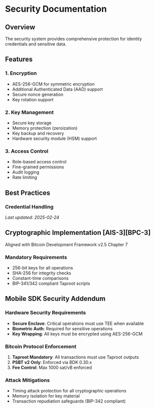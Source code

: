 <!-- markdownlint-disable MD013 line-length -->

# Security Documentation

## Overview
The security system provides comprehensive protection for identity credentials and sensitive data.

## Features

### 1. Encryption
- AES-256-GCM for symmetric encryption
- Additional Authenticated Data (AAD) support
- Secure nonce generation
- Key rotation support

### 2. Key Management
- Secure key storage
- Memory protection (zeroization)
- Key backup and recovery
- Hardware security module (HSM) support

### 3. Access Control
- Role-based access control
- Fine-grained permissions
- Audit logging
- Rate limiting

## Best Practices

### Credential Handling

*Last updated: 2025-02-24*

## Cryptographic Implementation [AIS-3][BPC-3]
Aligned with Bitcoin Development Framework v2.5 Chapter 7

### Mandatory Requirements
- 256-bit keys for all operations
- SHA-256 for integrity checks
- Constant-time comparisons
- BIP-341/342 compliant Taproot scripts

## Mobile SDK Security Addendum

### Hardware Security Requirements
- **Secure Enclave**: Critical operations must use TEE when available
- **Biometric Auth**: Required for sensitive operations
- **Key Wrapping**: All keys must be encrypted using AES-256-GCM

### Bitcoin Protocol Enforcement
1. **Taproot Mandatory**: All transactions must use Taproot outputs
2. **PSBT v2 Only**: Enforced via BDK 0.30.x
3. **Fee Control**: Max 1000 sat/vB enforced

### Attack Mitigations
- Timing attack protection for all cryptographic operations
- Memory isolation for key material
- Transaction repudiation safeguards (BIP-342 compliant)
